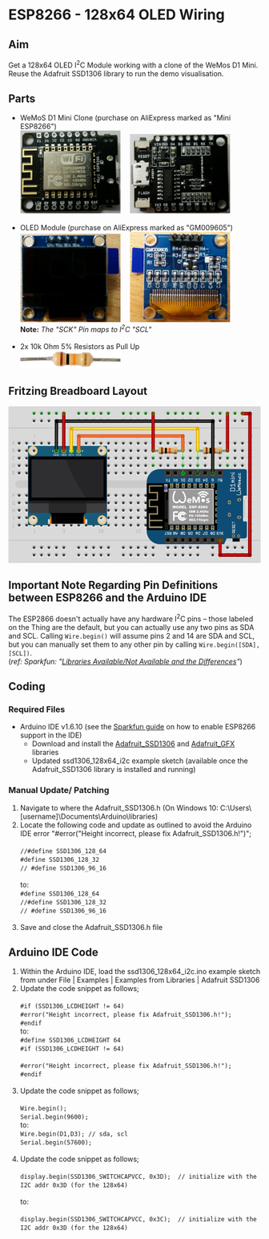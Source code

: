 <h1>ESP8266 - 128x64 OLED Wiring</h1>

<h2>Aim</h2>
Get a 128x64 OLED I<sup>2</sup>C Module working with a clone of the WeMos D1 Mini. Reuse the Adafruit SSD1306 library to run the demo visualisation.
<h2>Parts</h2>
<ul>
 <li>WeMoS D1 Mini Clone (purchase on AliExpress marked as "Mini ESP8266")<BR><img src="./resources/MiniESP8266-Front.jpg" width="200">&nbsp;&nbsp;&nbsp;&nbsp;&nbsp;<img src="./resources/MiniESP8266-Back.jpg" width="200"><i><br><br></i>
<li>OLED Module (purchase on AliExpress marked as "GM009605")
<BR><img src="resources/OLED128x64-GM009605-Front.jpg" width="200">&nbsp;&nbsp;&nbsp;&nbsp;&nbsp;<img src="resources/OLED128x64-GM009605-Back.jpg" width="200"><br><b>Note:</b> <i>The "SCK" Pin maps to I<sup>2</sup>C "SCL"<br>
<br></i>
<li>2x 10k Ohm 5% Resistors as Pull Up<br><img src="./resources/RES10K_MED.jpg" width="200"></li>
</ul>
<h2>Fritzing Breadboard Layout</h2>

<p><img src="resources/OLED_128x64_i2c Breadboard View.png" width="600"></p>
<h2>Important Note Regarding Pin Definitions between ESP8266 and the Arduino IDE</h2>
<p>The ESP2866 doesn't actually have any hardware I<sup>2</sup>C pins – those labeled on the Thing are the default, but you can actually use any two pins as SDA and SCL. Calling <code>Wire.begin()</code>
        will assume pins 2 and 14 are SDA and SCL, but you can manually set them to any other pin by calling
        <code>Wire.begin([SDA], [SCL])</code>.<br>
(<em>ref: Sparkfun: "<a href="https://learn.sparkfun.com/tutorials/esp8266-thing-hookup-guide/using-the-arduino-addon" target="_parent">Libraries Available/Not Available and the Differences</a>"</em>) </p>
<h2>Coding</h2>
<h3>Required Files</h3>
<ul>
  <li>Arduino IDE v1.6.10 (see the <a href="https://learn.sparkfun.com/tutorials/esp8266-thing-hookup-guide/installing-the-esp8266-arduino-addon" target="_self">Sparkfun guide</a> on how to enable ESP8266 support in the IDE)
    <ul>
      <li>Download and install the <a href="https://github.com/adafruit/Adafruit_SSD1306" target="_self">Adafruit_SSD1306</a> and <a href="https://github.com/adafruit/Adafruit-GFX-Library" target="_self">Adafruit_GFX</a> libraries</li>
      <li>Updated ssd1306_128x64_i2c example sketch (available once the Adafruit_SSD1306 library is installed and running)</li>
    </ul>
  </li>
</ul>
<h3>Manual Update/ Patching </h3>
<ol>
  <li>Navigate to where the Adafruit_SSD1306.h (On Windows 10: C:\Users\[username]\Documents\Arduino\libraries)</li>
  <li>Locate the following code and update as outlined to avoid the Arduino IDE error &quot;#error("Height incorrect, please fix Adafruit_SSD1306.h!")&quot;;<BR><BR>
    <code>//#define SSD1306_128_64</code><br>
    <code>#define SSD1306_128_32</code><br>
    <code>// #define SSD1306_96_16</code><br>
    <br>to:<br>
    <code>#define SSD1306_128_64</code><br>
    <code>//#define SSD1306_128_32</code><br>
    <code>// #define SSD1306_96_16</code><BR><BR></li>
  <li>Save and close the Adafruit_SSD1306.h file<br>
  </li>
</ol>
<H2>Arduino IDE Code</H2>
<ol>
  <li>  Within the Arduino IDE, load the ssd1306_128x64_i2c.ino example sketch from under File | Examples | Examples from Libraries | Adafruit SSD1306</li>
  <li>Update the code snippet as follows;<br><br>
  <code>#if (SSD1306_LCDHEIGHT != 64)</code><br>
  <code>#error("Height incorrect, please fix Adafruit_SSD1306.h!");</code><br>
  <code>#endif</code>
  <br>to:<br>
  <code>#define SSD1306_LCDHEIGHT 64</code><br>
  <code>#if (SSD1306_LCDHEIGHT != 64)</code><br><br>
  <code>#error("Height incorrect, please fix Adafruit_SSD1306.h!");</code><br>
  <code>#endif</code><br><br>
  </li>
  <li>Update the code snippet as follows;
    <br>
    <br><code>Wire.begin();</code><br>
    <code>Serial.begin(9600);</code><br>
    to:<br>
    <code>Wire.begin(D1,D3); // sda, scl</code><br>             
    <code>Serial.begin(57600);</code><br><br>
  </li>
  <li>Update the code snippet as follows;<br>
    <br>
    <code>display.begin(SSD1306_SWITCHCAPVCC, 0x3D);  // initialize with the I2C addr 0x3D (for the 128x64)</code> <br>
    <br>
    to:<br>
    <br>
    <code>display.begin(SSD1306_SWITCHCAPVCC, 0x3C);  // initialize with the I2C addr 0x3D (for the 128x64)</code></li>
</ol>